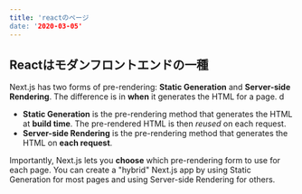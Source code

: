 ```yaml
---
title: 'reactのページ
date: '2020-03-05'
---
```


## Reactはモダンフロントエンドの一種

Next.js has two forms of pre-rendering: **Static Generation** and **Server-side Rendering**. The difference is in **when** it generates the HTML for a page.
d
- **Static Generation** is the pre-rendering method that generates the HTML at **build time**. The pre-rendered HTML is then _reused_ on each request.
- **Server-side Rendering** is the pre-rendering method that generates the HTML on **each request**.

Importantly, Next.js lets you **choose** which pre-rendering form to use for each page. You can create a "hybrid" Next.js app by using Static Generation for most pages and using Server-side Rendering for others.